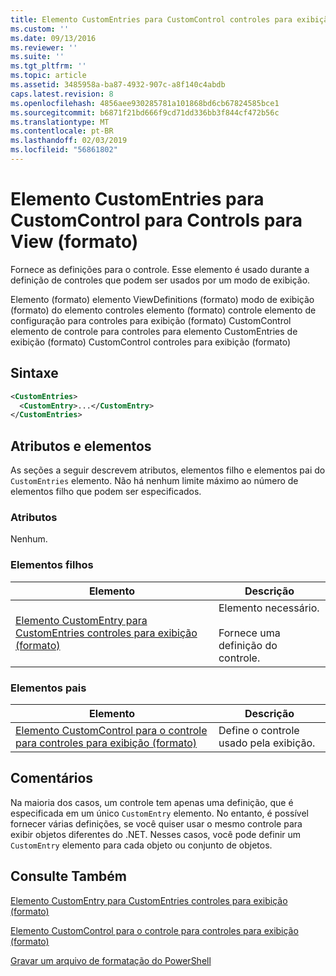 ```yaml
---
title: Elemento CustomEntries para CustomControl controles para exibição (formato) | Microsoft Docs
ms.custom: ''
ms.date: 09/13/2016
ms.reviewer: ''
ms.suite: ''
ms.tgt_pltfrm: ''
ms.topic: article
ms.assetid: 3485958a-ba87-4932-907c-a8f140c4abdb
caps.latest.revision: 8
ms.openlocfilehash: 4856aee930285781a101868bd6cb67824585bce1
ms.sourcegitcommit: b6871f21bd666f9cd71dd336bb3f844cf472b56c
ms.translationtype: MT
ms.contentlocale: pt-BR
ms.lasthandoff: 02/03/2019
ms.locfileid: "56861802"
---
```

# <a name="customentries-element-for-customcontrol-for-controls-for-view-format"></a>Elemento CustomEntries para CustomControl para Controls para View (formato)

Fornece as definições para o controle. Esse elemento é usado durante a definição de controles que podem ser usados por um modo de exibição.

Elemento (formato) elemento ViewDefinitions (formato) modo de exibição (formato) do elemento controles elemento (formato) controle elemento de configuração para controles para exibição (formato) CustomControl elemento de controle para controles para elemento CustomEntries de exibição (formato) CustomControl controles para exibição (formato)

## <a name="syntax"></a>Sintaxe

```xml
<CustomEntries>
  <CustomEntry>...</CustomEntry>
</CustomEntries>
```

## <a name="attributes-and-elements"></a>Atributos e elementos

As seções a seguir descrevem atributos, elementos filho e elementos pai do `CustomEntries` elemento. Não há nenhum limite máximo ao número de elementos filho que podem ser especificados.

### <a name="attributes"></a>Atributos

Nenhum.

### <a name="child-elements"></a>Elementos filhos

|Elemento|Descrição|
|-------------|-----------------|
|[Elemento CustomEntry para CustomEntries controles para exibição (formato)](./customentry-element-for-customentries-for-controls-for-view-format.md)|Elemento necessário.<br /><br /> Fornece uma definição do controle.|

### <a name="parent-elements"></a>Elementos pais

|Elemento|Descrição|
|-------------|-----------------|
|[Elemento CustomControl para o controle para controles para exibição (formato)](./customcontrol-element-for-control-for-controls-for-view-format.md)|Define o controle usado pela exibição.|

## <a name="remarks"></a>Comentários

Na maioria dos casos, um controle tem apenas uma definição, que é especificada em um único `CustomEntry` elemento. No entanto, é possível fornecer várias definições, se você quiser usar o mesmo controle para exibir objetos diferentes do .NET. Nesses casos, você pode definir um `CustomEntry` elemento para cada objeto ou conjunto de objetos.

## <a name="see-also"></a>Consulte Também

[Elemento CustomEntry para CustomEntries controles para exibição (formato)](./customentry-element-for-customentries-for-controls-for-view-format.md)

[Elemento CustomControl para o controle para controles para exibição (formato)](./customcontrol-element-for-control-for-controls-for-view-format.md)

[Gravar um arquivo de formatação do PowerShell](./writing-a-powershell-formatting-file.md)
